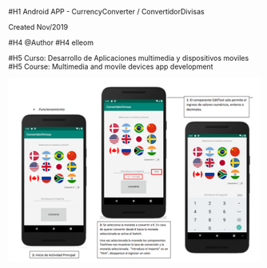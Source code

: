 #H1 Android APP - CurrencyConverter / ConvertidorDivisas

Created Nov/2019

#H4 @Author 
#H4 elleom

#H5 Curso: Desarrollo de Aplicaciones multimedia y dispositivos moviles
#H5 Course: Multimedia and movile devices app development

![Screenshot](/images/mainActivity.png)